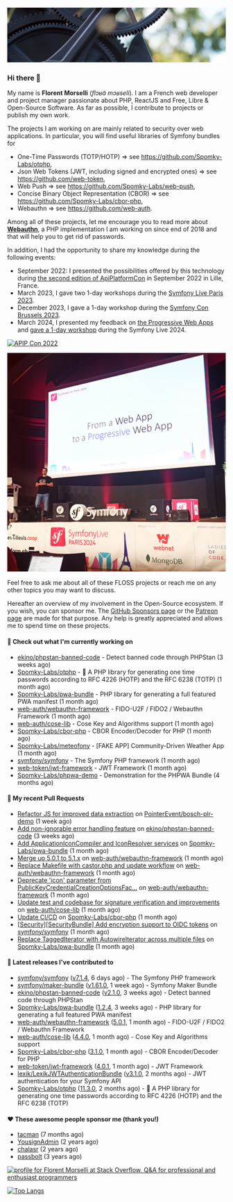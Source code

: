 ![Cover image](1.webp)

### Hi there 👋

My name is **Florent Morselli** (*flɔʁɑ̃ mɔʁseli*). I am a French web developer and project manager passionate about PHP, ReactJS and Free, Libre & Open-Source Software.
As far as possible, I contribute to projects or publish my own work.

The projects I am working on are mainly related to security over web applications. In particular, you will find useful libraries of Symfony bundles for
* One-Time Passwords (TOTP/HOTP) => see https://github.com/Spomky-Labs/otphp,
* Json Web Tokens (JWT, including signed and encrypted ones) => see https://github.com/web-token,
* Web Push => see https://github.com/Spomky-Labs/web-push,
* Concise Binary Object Representation (CBOR) => see https://github.com/Spomky-Labs/cbor-php,
* Webauthn => see https://github.com/web-auth.

Among all of these projects, let me encourage you to read more about [**Webauthn**](https://github.com/web-auth), a PHP implementation I am working on since end of 2018 and that will help you to get rid of passwords.

In addition, I had the opportunity to share my knowledge during the following events:

* September 2022: I presented the possibilities offered by this technology during [the second edition of ApiPlatformCon](https://youtu.be/Y2_0omg1CFk) in September 2022 in Lille, France.
* March 2023, I gave two 1-day workshops during the [Symfony Live Paris 2023](https://live.symfony.com/2023-paris/workshop/maximiser-la-securite-de-vos-applications-avec-le-bundle-security).
* December 2023, I gave a 1-day workshop during the [Symfony Con Brussels 2023](https://live.symfony.com/2023-brussels-con/workshop/road-to-safer-applications).
* March 2024, I presented my feedback on [the Progressive Web Apps](https://live.symfony.com/2024-paris/schedule/de-web-app-a-progressive-web-app) and [gave a 1-day workshop](https://live.symfony.com/2024-paris/workshop#securite-amelioree-et-webauthn-avec-symfony-2) during the Symfony Live 2024.

[![APIP Con 2022](https://user-images.githubusercontent.com/1091072/191684778-b9e26104-038d-45c2-a1b3-287233d15ecc.jpg)](https://api-platform.com/con/2022/conferences/webauthn-se-debarrasser-des-mots-de-passe-definitivement/)

[![Symfony Live 2024](Symfony%20Live%202024.png)](https://symfony.com/blog/symfonylive-paris-2024-from-web-app-to-progressive-web-app)


Feel free to ask me about all of these FLOSS projects or reach me on any other topics you may want to discuss.

Hereafter an overview of my involvement in the Open-Source ecosystem.
If you wish, you can sponsor me. The [GitHub Sponsors page](https://github.com/sponsors/Spomky/) or the [Patreon page](https://www.patreon.com/FlorentMorselli) are made for that purpose. Any help is greatly appreciated and allows me to spend time on these projects.

#### 👷 Check out what I'm currently working on

- [ekino/phpstan-banned-code](https://github.com/ekino/phpstan-banned-code) - Detect banned code through PHPStan (3 weeks ago)
- [Spomky-Labs/otphp](https://github.com/Spomky-Labs/otphp) - :closed_lock_with_key: A PHP library for generating one time passwords according to RFC 4226 (HOTP) and the RFC 6238 (TOTP) (1 month ago)
- [Spomky-Labs/pwa-bundle](https://github.com/Spomky-Labs/pwa-bundle) - PHP library for generating a full featured PWA manifest (1 month ago)
- [web-auth/webauthn-framework](https://github.com/web-auth/webauthn-framework) - FIDO-U2F / FIDO2 / Webauthn Framework (1 month ago)
- [web-auth/cose-lib](https://github.com/web-auth/cose-lib) - Cose Key and Algorithms support (1 month ago)
- [Spomky-Labs/cbor-php](https://github.com/Spomky-Labs/cbor-php) - CBOR Encoder/Decoder for PHP (1 month ago)
- [Spomky-Labs/meteofony](https://github.com/Spomky-Labs/meteofony) - [FAKE APP] Community-Driven Weather App (1 month ago)
- [symfony/symfony](https://github.com/symfony/symfony) - The Symfony PHP framework (1 month ago)
- [web-token/jwt-framework](https://github.com/web-token/jwt-framework) - JWT Framework (1 month ago)
- [Spomky-Labs/phpwa-demo](https://github.com/Spomky-Labs/phpwa-demo) - Demonstration for the PHPWA Bundle (4 months ago)

#### 🔨 My recent Pull Requests

- [Refactor JS for improved data extraction](https://github.com/PointerEvent/bosch-plr-demo/pull/1) on [PointerEvent/bosch-plr-demo](https://github.com/PointerEvent/bosch-plr-demo) (1 week ago)
- [Add non-ignorable error handling feature](https://github.com/ekino/phpstan-banned-code/pull/66) on [ekino/phpstan-banned-code](https://github.com/ekino/phpstan-banned-code) (3 weeks ago)
- [Add ApplicationIconCompiler and IconResolver services](https://github.com/Spomky-Labs/pwa-bundle/pull/224) on [Spomky-Labs/pwa-bundle](https://github.com/Spomky-Labs/pwa-bundle) (1 month ago)
- [Merge up 5.0.1 to 5.1.x](https://github.com/web-auth/webauthn-framework/pull/637) on [web-auth/webauthn-framework](https://github.com/web-auth/webauthn-framework) (1 month ago)
- [Replace Makefile with castor.php and update workflow](https://github.com/web-auth/webauthn-framework/pull/636) on [web-auth/webauthn-framework](https://github.com/web-auth/webauthn-framework) (1 month ago)
- [Deprecate &#39;icon&#39; parameter from PublicKeyCredentialCreationOptionsFac…](https://github.com/web-auth/webauthn-framework/pull/635) on [web-auth/webauthn-framework](https://github.com/web-auth/webauthn-framework) (1 month ago)
- [Update test and codebase for signature verification and improvements](https://github.com/web-auth/cose-lib/pull/84) on [web-auth/cose-lib](https://github.com/web-auth/cose-lib) (1 month ago)
- [Update CI/CD](https://github.com/Spomky-Labs/cbor-php/pull/73) on [Spomky-Labs/cbor-php](https://github.com/Spomky-Labs/cbor-php) (1 month ago)
- [[Security][SecurityBundle] Add encryption support to OIDC tokens](https://github.com/symfony/symfony/pull/57721) on [symfony/symfony](https://github.com/symfony/symfony) (1 month ago)
- [Replace TaggedIterator with AutowireIterator across multiple files](https://github.com/Spomky-Labs/pwa-bundle/pull/222) on [Spomky-Labs/pwa-bundle](https://github.com/Spomky-Labs/pwa-bundle) (1 month ago)

#### 🔭 Latest releases I've contributed to

- [symfony/symfony](https://github.com/symfony/symfony) ([v7.1.4](https://github.com/symfony/symfony/releases/tag/v7.1.4), 6 days ago) - The Symfony PHP framework
- [symfony/maker-bundle](https://github.com/symfony/maker-bundle) ([v1.61.0](https://github.com/symfony/maker-bundle/releases/tag/v1.61.0), 1 week ago) - Symfony Maker Bundle
- [ekino/phpstan-banned-code](https://github.com/ekino/phpstan-banned-code) ([v2.1.0](https://github.com/ekino/phpstan-banned-code/releases/tag/v2.1.0), 3 weeks ago) - Detect banned code through PHPStan
- [Spomky-Labs/pwa-bundle](https://github.com/Spomky-Labs/pwa-bundle) ([1.2.4](https://github.com/Spomky-Labs/pwa-bundle/releases/tag/1.2.4), 3 weeks ago) - PHP library for generating a full featured PWA manifest
- [web-auth/webauthn-framework](https://github.com/web-auth/webauthn-framework) ([5.0.1](https://github.com/web-auth/webauthn-framework/releases/tag/5.0.1), 1 month ago) - FIDO-U2F / FIDO2 / Webauthn Framework
- [web-auth/cose-lib](https://github.com/web-auth/cose-lib) ([4.4.0](https://github.com/web-auth/cose-lib/releases/tag/4.4.0), 1 month ago) - Cose Key and Algorithms support
- [Spomky-Labs/cbor-php](https://github.com/Spomky-Labs/cbor-php) ([3.1.0](https://github.com/Spomky-Labs/cbor-php/releases/tag/3.1.0), 1 month ago) - CBOR Encoder/Decoder for PHP
- [web-token/jwt-framework](https://github.com/web-token/jwt-framework) ([4.0.1](https://github.com/web-token/jwt-framework/releases/tag/4.0.1), 1 month ago) - JWT Framework
- [lexik/LexikJWTAuthenticationBundle](https://github.com/lexik/LexikJWTAuthenticationBundle) ([v3.1.0](https://github.com/lexik/LexikJWTAuthenticationBundle/releases/tag/v3.1.0), 2 months ago) - JWT authentication for your Symfony API
- [Spomky-Labs/otphp](https://github.com/Spomky-Labs/otphp) ([11.3.0](https://github.com/Spomky-Labs/otphp/releases/tag/11.3.0), 2 months ago) - :closed_lock_with_key: A PHP library for generating one time passwords according to RFC 4226 (HOTP) and the RFC 6238 (TOTP)

#### ❤️ These awesome people sponsor me (thank you!)

- [tacman](https://github.com/tacman) (7 months ago)
- [YousignAdmin](https://github.com/YousignAdmin) (2 years ago)
- [chalasr](https://github.com/chalasr) (2 years ago)
- [passbolt](https://github.com/passbolt) (3 years ago)

<a href="https://stackoverflow.com/users/2157818/florent-morselli"><img src="https://stackoverflow.com/users/flair/2157818.png" width="208" height="58" alt="profile for Florent Morselli at Stack Overflow, Q&amp;A for professional and enthusiast programmers" title="profile for Florent Morselli at Stack Overflow, Q&amp;A for professional and enthusiast programmers"></a>

[![Top Langs](https://wakatime.com/share/@Spomky/aa41d408-c524-4a5f-936d-0b9446698abd.svg)](https://wakatime.com/@Spomky)
